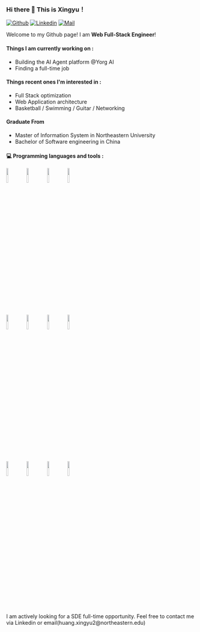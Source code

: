 ### Hi there 👋 This is Xingyu！ 
 
 
[![Github](https://img.shields.io/badge/-Github-000?style=flat&logo=Github&logoColor=white)](https://github.com/XingyuHuang23)
[![Linkedin](https://img.shields.io/badge/-LinkedIn-blue?style=flat&logo=Linkedin&logoColor=white)](https://www.linkedin.com/in/xingyuhuang23)
[![Mail](https://img.shields.io/badge/-Mail-c14438?style=flat&logo=Gmail&logoColor=white)](huang.xingyu2@northeastern.edu)
 
Welcome to my Github page! I am **Web Full-Stack Engineer**!  
 

#### Things I am currently working on  : 
- Building the AI Agent platform @Yorg AI
- Finding a full-time job
  
#### Things recent ones I'm interested in  : 
- Full Stack optimization
- Web Application architecture
- Basketball / Swimming / Guitar / Networking
 
#### Graduate From
- Master of Information System in Northeastern University 
- Bachelor of Software engineering in China 
 
#### :computer: Programming languages and tools : 
<p>
<code><img width="10%" src="https://www.vectorlogo.zone/logos/typescriptlang/typescriptlang-ar21.svg"></code>
<code><img width="10%" src="https://www.vectorlogo.zone/logos/reactjs/reactjs-ar21.svg"></code>
<code><img width="10%" src="https://www.vectorlogo.zone/logos/nodejs/nodejs-ar21.svg"></code>
<code><img width="10%" src="https://www.vectorlogo.zone/logos/mongodb/mongodb-ar21.svg"></code>
<br />
<code><img width="10%" src="https://www.vectorlogo.zone/logos/tailwindcss/tailwindcss-ar21.svg"></code>
<code><img width="10%" src="https://www.vectorlogo.zone/logos/redis/redis-ar21.svg"></code>
<code><img width="10%" src="https://www.vectorlogo.zone/logos/java/java-ar21.svg""></code>
<code><img width="10%" src="https://www.vectorlogo.zone/logos/springio/springio-ar21.svg"></code>
<br />
<code><img width="10%" src="https://www.vectorlogo.zone/logos/mysql/mysql-ar21.svg"></code>
<code><img width="10%" src="https://www.vectorlogo.zone/logos/amazon_aws/amazon_aws-ar21.svg"></code>
<code><img width="10%" src="https://www.vectorlogo.zone/logos/docker/docker-ar21.svg"></code>
<code><img width="10%" src="https://www.vectorlogo.zone/logos/kubernetes/kubernetes-ar21.svg"></code>
<br />

</p>
<p></p>
<p></p>
I am actively looking for a SDE full-time opportunity. Feel free to contact me via Linkedin or email(huang.xingyu2@northeastern.edu)
<sub></sub>

<!--
**XingyuHuang23/XingyuHuang23** is a ✨ _special_ ✨ repository because its `README.md` (this file) appears on your GitHub profile.
<img width="50%" align="right" src="https://github-readme-stats.vercel.app/api?username=zhanglina94&show_icons=true&hide_border=true" />
Here are some ideas to get you started:

- 🔭 I’m currently working on ...
- 🌱 I’m currently learning ...
- 👯 I’m looking to collaborate on ...
- 🤔 I’m looking for help with ...
- 💬 Ask me about ...
- 📫 How to reach me: ...
- 😄 Pronouns: ...
- ⚡ Fun fact: ...
### Hi, I'm ! 👋

- 🍻 Master at [NEU](https://www.northeastern.edu) in Information System 
- 🌱 Java / Full-Stack / Big fan of distribute system
- 🏃 Basketball / Swimming / Guitar / Singing
- ⚡ CSGO / Overwatcher
-->
